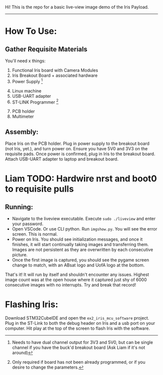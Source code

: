 Hi! This is the repo for a basic live-view image demo of the Iris Payload.

---

# How To Use:
## Gather Requisite Materials
You'll need x things:
1. Functional Iris board with Camera Modules
2. Iris Breakout Board + associated hardware
3. Power Supply [^1]
[^1]: Needs to have dual channel output for 3V3 and 5V0, but can be single channel if you have the buck'd breakout board (Ask Liam if it's not around)
4. Linux machine
5. USB-UART adapter
6. ST-LINK Programmer [^2]
[^2]: Only required if board has not been already programmed, or if you desire to change the parameters.
7. PCB holder
8. Multimeter
## Assembly:
Place Iris on the PCB holder. Plug in power supply to the breakout board (not Iris, yet.), and turn power on. Ensure you have 5V0 and 3V3 on the requisite pads.
Once power is confirmed, plug in Iris to the breakout board. Attach USB-UART adapter to laptop and breakout board.

# Liam TODO: Hardwire nrst and boot0 to requisite pulls

## Running:
- Navigate to the liveview executable. Execute `sudo ./liveview` and enter your password.
- Open VSCode. Or use CLI python. Run `imgshow.py`. You will see the error screen. This is normal.
- Power on Iris. You should see initialization messages, and once it finishes, it will start continually taking images and transferring them. Images are not persistent as they are overwritten by each consecutive picture.
- Once the first image is captured, you should see the pygame screen change to match, with an ABsat logo and UofA logo at the bottom.

That's it! It will run by itself and shouldn't encounter any issues. Highest image count was at the open house where it captured just shy of 6000 consecutive images with no interrupts. Try and break that record!

# Flashing Iris:
Download STM32CubeIDE and open the `ex2_iris_mcu_software` project. Plug in the ST-Link to both the debug header on Iris and a usb port on your computer. Hit play at the top of the screen to flash Iris with the software.
 

